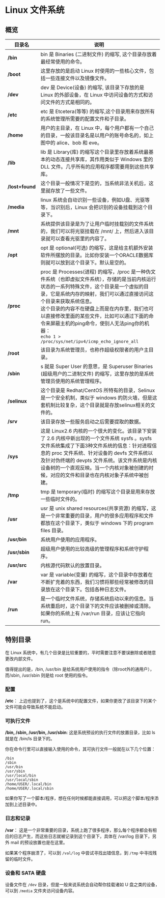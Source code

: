# Linux 文件系统

## 概览

| 目录名          | 说明                                                         |
| --------------- | ------------------------------------------------------------ |
| **/bin**        | bin 是 Binaries (二进制文件) 的缩写, 这个目录存放着最经常使用的命令。 |
| **/boot**       | 这里存放的是启动 Linux 时使用的一些核心文件，包括一些连接文件以及镜像文件。 |
| **/dev**        | dev 是 Device(设备) 的缩写, 该目录下存放的是 Linux 的外部设备，在 Linux 中访问设备的方式和访问文件的方式是相同的。 |
| **/etc**        | etc 是 Etcetera(等等) 的缩写,这个目录用来存放所有的系统管理所需要的配置文件和子目录。 |
| **/home**       | 用户的主目录，在 Linux 中，每个用户都有一个自己的目录，一般该目录名是以用户的账号命名的，如上图中的 alice、bob 和 eve。 |
| **/lib**        | lib 是 Library(库) 的缩写这个目录里存放着系统最基本的动态连接共享库，其作用类似于 Windows 里的 DLL 文件。几乎所有的应用程序都需要用到这些共享库。 |
| **/lost+found** | 这个目录一般情况下是空的，当系统非法关机后，这里就存放了一些文件。 |
| **/media**      | linux 系统会自动识别一些设备，例如U盘、光驱等等，当识别后，Linux 会把识别的设备挂载到这个目录下。 |
| **/mnt**        | 系统提供该目录是为了让用户临时挂载别的文件系统的，我们可以将光驱挂载在 /mnt/ 上，然后进入该目录就可以查看光驱里的内容了。 |
| **/opt**        | opt 是 optional(可选) 的缩写，这是给主机额外安装软件所摆放的目录。比如你安装一个ORACLE数据库则就可以放到这个目录下。默认是空的。 |
| **/proc**       | proc 是 Processes(进程) 的缩写，/proc 是一种伪文件系统（也即虚拟文件系统），存储的是当前内核运行状态的一系列特殊文件，这个目录是一个虚拟的目录，它是系统内存的映射，我们可以通过直接访问这个目录来获取系统信息。<br />这个目录的内容不在硬盘上而是在内存里，我们也可以直接修改里面的某些文件，比如可以通过下面的命令来屏蔽主机的ping命令，使别人无法ping你的机器：<br />```echo 1 > /proc/sys/net/ipv4/icmp_echo_ignore_all``` |
| **/root**       | 该目录为系统管理员，也称作超级权限者的用户主目录。           |
| **/sbin**       | s 就是 Super User 的意思，是 Superuser Binaries (超级用户的二进制文件) 的缩写，这里存放的是系统管理员使用的系统管理程序。 |
| **/selinux**    | 这个目录是 Redhat/CentOS 所特有的目录，Selinux 是一个安全机制，类似于 windows 的防火墙，但是这套机制比较复杂，这个目录就是存放selinux相关的文件的。 |
| **/srv**        | 该目录存放一些服务启动之后需要提取的数据。                   |
| **/sys**        | 这是 Linux2.6 内核的一个很大的变化。该目录下安装了 2.6 内核中新出现的一个文件系统 sysfs 。sysfs 文件系统集成了下面3种文件系统的信息：针对进程信息的 proc 文件系统、针对设备的 devfs 文件系统以及针对伪终端的 devpts 文件系统。该文件系统是内核设备树的一个直观反映。当一个内核对象被创建的时候，对应的文件和目录也在内核对象子系统中被创建。 |
| **/tmp**        | tmp 是 temporary(临时) 的缩写这个目录是用来存放一些临时文件的。 |
| **/usr**        | usr 是 unix shared resources(共享资源) 的缩写，这是一个非常重要的目录，用户的很多应用程序和文件都放在这个目录下，类似于 windows 下的 program files 目录。 |
| **/usr/bin**    | 系统用户使用的应用程序。                                     |
| **/usr/sbin**   | 超级用户使用的比较高级的管理程序和系统守护程序。             |
| **/usr/src**    | 内核源代码默认的放置目录。                                   |
| **/var**        | var 是 variable(变量) 的缩写，这个目录中存放着在不断扩充着的东西，我们习惯将那些经常被修改的目录放在这个目录下。包括各种日志文件。 |
| **/run**        | 是一个临时文件系统，存储系统启动以来的信息。当系统重启时，这个目录下的文件应该被删掉或清除。如果你的系统上有 /var/run 目录，应该让它指向 run。 |

## 特别目录

在 Linux 系统中，有几个目录是比较重要的，平时需要注意不要误删除或者随意更改内部文件。

值得提出的是，/bin, /usr/bin 是给系统用户使用的指令（除root外的通用户），而/sbin, /usr/sbin 则是给 root 使用的指令。

### 配置

**/etc**： 上边也提到了，这个是系统中的配置文件，如果你更改了该目录下的某个文件可能会导致系统不能启动。

### 可执行文件

**/bin, /sbin, /usr/bin, /usr/sbin**: 这是系统预设的执行文件的放置目录，比如 ls 就是在 /bin/ls 目录下的。

你在命令行里可以直接输入使用的命令，其可执行文件一般就在以下几个位置：

```shell
/bin
/sbin
/usr/bin
/usr/sbin
/usr/local/bin
/usr/local/sbin
/home/USER/.local/bin
/home/USER/.local/sbin
```

如果你写了一个脚本/程序，想在任何时候都能直接调用，可以把这个脚本/程序添加到上述目录中。

### 日志和记录

**/var**： 这是一个非常重要的目录，系统上跑了很多程序，那么每个程序都会有相应的日志产生，而这些日志就被记录到这个目录下，具体在 /var/log 目录下，另外 mail 的预设放置也是在这里。

如果某个程序崩溃了，可以到 `/val/log` 中尝试寻找出错信息，到 `/tmp` 中寻找残留的临时文件。

### 设备和 SATA 硬盘

设备文件在 `/dev` 目录，但是一般来说系统会自动帮你挂载诸如 U 盘之类的设备，可以到 `/media` 文件夹访问设备内容。
